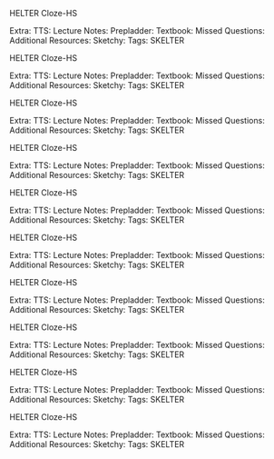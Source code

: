 >
HELTER
Cloze-HS

Extra:
TTS: 
Lecture Notes:
Prepladder:
Textbook:
Missed Questions:
Additional Resources:
Sketchy:
Tags:
SKELTER

>
HELTER
Cloze-HS

Extra:
TTS: 
Lecture Notes:
Prepladder:
Textbook:
Missed Questions:
Additional Resources:
Sketchy:
Tags:
SKELTER


>
HELTER
Cloze-HS

Extra:
TTS: 
Lecture Notes:
Prepladder:
Textbook:
Missed Questions:
Additional Resources:
Sketchy:
Tags:
SKELTER


>
HELTER
Cloze-HS

Extra:
TTS: 
Lecture Notes:
Prepladder:
Textbook:
Missed Questions:
Additional Resources:
Sketchy:
Tags:
SKELTER


>
HELTER
Cloze-HS

Extra:
TTS: 
Lecture Notes:
Prepladder:
Textbook:
Missed Questions:
Additional Resources:
Sketchy:
Tags:
SKELTER


>
HELTER
Cloze-HS

Extra:
TTS: 
Lecture Notes:
Prepladder:
Textbook:
Missed Questions:
Additional Resources:
Sketchy:
Tags:
SKELTER


>
HELTER
Cloze-HS

Extra:
TTS: 
Lecture Notes:
Prepladder:
Textbook:
Missed Questions:
Additional Resources:
Sketchy:
Tags:
SKELTER


>
HELTER
Cloze-HS

Extra:
TTS: 
Lecture Notes:
Prepladder:
Textbook:
Missed Questions:
Additional Resources:
Sketchy:
Tags:
SKELTER


>
HELTER
Cloze-HS

Extra:
TTS: 
Lecture Notes:
Prepladder:
Textbook:
Missed Questions:
Additional Resources:
Sketchy:
Tags:
SKELTER


>
HELTER
Cloze-HS

Extra:
TTS: 
Lecture Notes:
Prepladder:
Textbook:
Missed Questions:
Additional Resources:
Sketchy:
Tags:
SKELTER


